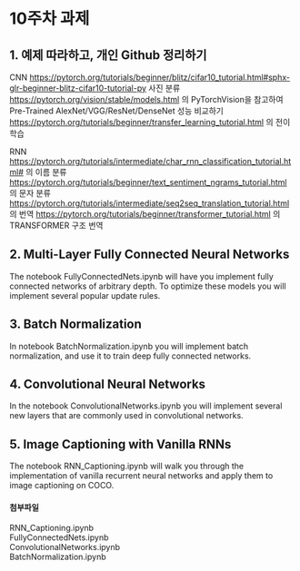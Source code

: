 # 10주차 과제

## 1. 예제 따라하고, 개인 Github 정리하기
CNN
https://pytorch.org/tutorials/beginner/blitz/cifar10_tutorial.html#sphx-glr-beginner-blitz-cifar10-tutorial-py 사진 분류
https://pytorch.org/vision/stable/models.html 의 PyTorchVision을 참고하여 Pre-Trained AlexNet/VGG/ResNet/DenseNet 성능 비교하기
https://pytorch.org/tutorials/beginner/transfer_learning_tutorial.html 의 전이학습

RNN
https://pytorch.org/tutorials/intermediate/char_rnn_classification_tutorial.html# 의 이름 분류
https://pytorch.org/tutorials/beginner/text_sentiment_ngrams_tutorial.html 의 문자 분류
https://pytorch.org/tutorials/intermediate/seq2seq_translation_tutorial.html 의 번역
https://pytorch.org/tutorials/beginner/transformer_tutorial.html 의 TRANSFORMER 구조 번역

## 2. Multi-Layer Fully Connected Neural Networks
The notebook FullyConnectedNets.ipynb will have you implement fully connected networks of arbitrary depth. To optimize these models you will implement several popular update rules.

## 3. Batch Normalization
In notebook BatchNormalization.ipynb you will implement batch normalization, and use it to train deep fully connected networks.

## 4. Convolutional Neural Networks
In the notebook ConvolutionalNetworks.ipynb you will implement several new layers that are commonly used in convolutional networks.

## 5. Image Captioning with Vanilla RNNs
The notebook RNN_Captioning.ipynb will walk you through the implementation of vanilla recurrent neural networks and apply them to image captioning on COCO.

#### 첨부파일
RNN_Captioning.ipynb  
FullyConnectedNets.ipynb  
ConvolutionalNetworks.ipynb  
BatchNormalization.ipynb
